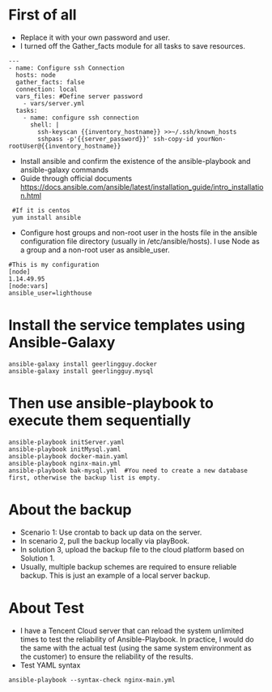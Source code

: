 # First of all
* Replace it with your own password and user.
* I turned off the Gather_facts module for all tasks to save resources.
```
---
- name: Configure ssh Connection
  hosts: node
  gather_facts: false
  connection: local
  vars_files: #Define server password
    - vars/server.yml
  tasks:
    - name: configure ssh connection
      shell: |
        ssh-keyscan {{inventory_hostname}} >>~/.ssh/known_hosts
        sshpass -p'{{server_password}}' ssh-copy-id yourNon-rootUser@{{inventory_hostname}}
```
* Install ansible and confirm the existence of the ansible-playbook and ansible-galaxy commands
* Guide through official documents  https://docs.ansible.com/ansible/latest/installation_guide/intro_installation.html
```
 #If it is centos  
 yum install ansible
 ```

* Configure host groups and non-root user in the hosts file in the ansible configuration file directory (usually in /etc/ansible/hosts). I use Node as a group and a non-root user as ansible_user.
```
#This is my configuration
[node]
1.14.49.95
[node:vars]
ansible_user=lighthouse
```

# Install the service templates using Ansible-Galaxy 
```
ansible-galaxy install geerlingguy.docker
ansible-galaxy install geerlingguy.mysql
```

# Then use ansible-playbook to execute them sequentially
```
ansible-playbook initServer.yaml
ansible-playbook initMysql.yaml
ansible-playbook docker-main.yaml
ansible-playbook nginx-main.yml
ansible-playbook bak-mysql.yml  #You need to create a new database first, otherwise the backup list is empty.
```

# About the backup
* Scenario 1: Use crontab to back up data on the server.
* In scenario 2, pull the backup locally via playBook.
* In solution 3, upload the backup file to the cloud platform based on Solution 1.
* Usually, multiple backup schemes are required to ensure reliable backup. This is just an example of a local server backup.

# About Test
* I have a Tencent Cloud server that can reload the system unlimited times to test the reliability of Ansible-Playbook. In practice, I would do the same with the actual test (using the same system environment as the customer) to ensure the reliability of the results.
* Test YAML syntax
```
ansible-playbook --syntax-check nginx-main.yml
```
